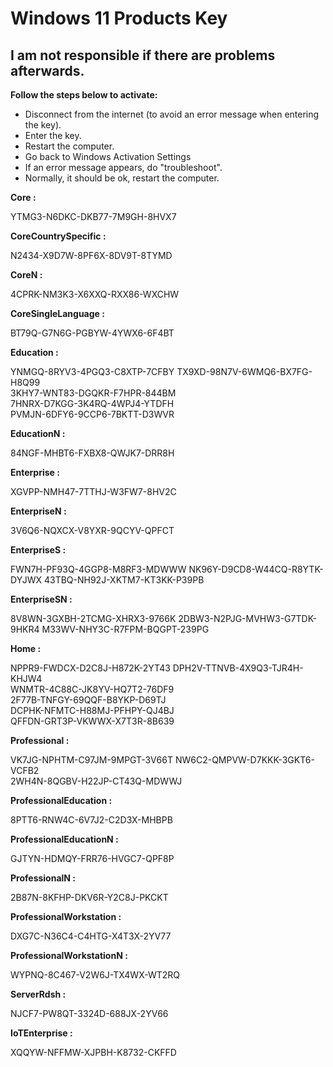 # Windows 11 Products Key
## I am not responsible if there are problems afterwards. 


__Follow the steps below to activate:__
- Disconnect from the internet (to avoid an error message when entering the key).
- Enter the key.
- Restart the computer.
- Go back to Windows Activation Settings
- If an error message appears, do "troubleshoot".
- Normally, it should be ok, restart the computer.

__Core :__

YTMG3-N6DKC-DKB77-7M9GH-8HVX7

__CoreCountrySpecific :__

N2434-X9D7W-8PF6X-8DV9T-8TYMD

__CoreN :__

4CPRK-NM3K3-X6XXQ-RXX86-WXCHW

__CoreSingleLanguage :__

BT79Q-G7N6G-PGBYW-4YWX6-6F4BT

__Education :__

YNMGQ-8RYV3-4PGQ3-C8XTP-7CFBY
TX9XD-98N7V-6WMQ6-BX7FG-H8Q99  
3KHY7-WNT83-DGQKR-F7HPR-844BM  
7HNRX-D7KGG-3K4RQ-4WPJ4-YTDFH  
PVMJN-6DFY6-9CCP6-7BKTT-D3WVR

__EducationN :__

84NGF-MHBT6-FXBX8-QWJK7-DRR8H

__Enterprise :__

XGVPP-NMH47-7TTHJ-W3FW7-8HV2C

__EnterpriseN :__

3V6Q6-NQXCX-V8YXR-9QCYV-QPFCT

__EnterpriseS :__

FWN7H-PF93Q-4GGP8-M8RF3-MDWWW
NK96Y-D9CD8-W44CQ-R8YTK-DYJWX
43TBQ-NH92J-XKTM7-KT3KK-P39PB

__EnterpriseSN :__

8V8WN-3GXBH-2TCMG-XHRX3-9766K
2DBW3-N2PJG-MVHW3-G7TDK-9HKR4
M33WV-NHY3C-R7FPM-BQGPT-239PG

__Home :__

NPPR9-FWDCX-D2C8J-H872K-2YT43
DPH2V-TTNVB-4X9Q3-TJR4H-KHJW4  
WNMTR-4C88C-JK8YV-HQ7T2-76DF9  
2F77B-TNFGY-69QQF-B8YKP-D69TJ  
DCPHK-NFMTC-H88MJ-PFHPY-QJ4BJ  
QFFDN-GRT3P-VKWWX-X7T3R-8B639

__Professional :__

VK7JG-NPHTM-C97JM-9MPGT-3V66T
NW6C2-QMPVW-D7KKK-3GKT6-VCFB2  
2WH4N-8QGBV-H22JP-CT43Q-MDWWJ

__ProfessionalEducation :__

8PTT6-RNW4C-6V7J2-C2D3X-MHBPB

__ProfessionalEducationN :__

GJTYN-HDMQY-FRR76-HVGC7-QPF8P

__ProfessionalN :__

2B87N-8KFHP-DKV6R-Y2C8J-PKCKT


__ProfessionalWorkstation :__

DXG7C-N36C4-C4HTG-X4T3X-2YV77

__ProfessionalWorkstationN :__

WYPNQ-8C467-V2W6J-TX4WX-WT2RQ

__ServerRdsh :__

NJCF7-PW8QT-3324D-688JX-2YV66

__IoTEnterprise :__

XQQYW-NFFMW-XJPBH-K8732-CKFFD
